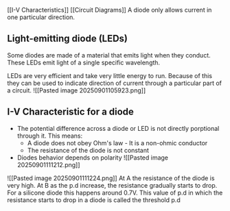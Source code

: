 [[I-V Characteristics]] [[Circuit Diagrams]]
A diode only allows current in one particular direction. 
## Light-emitting diode (LEDs)
Some diodes are made of a material that emits light when they conduct. These LEDs emit light of a single specific wavelength. 

LEDs are very efficient and take very little energy to run. Because of this they can be used to indicate direction of current through a particular part of a circuit.
![[Pasted image 20250901105923.png]]

## I-V Characteristic for a diode
- The potential difference across a diode or LED is not directly porptional through it. This means:
	- A diode does not obey Ohm's law - It is a non-ohmic conductor
	- The resistance of the diode is not constant
- Diodes behavior depends on polarity
![[Pasted image 20250901111212.png]]

![[Pasted image 20250901111224.png]]
At A the resistance of the diode is very high. At B as the p.d increase, the resistance gradually starts to drop. For a silicone diode this happens around 0.7V. This value of p.d in which the resistance starts to drop in a diode is called the threshold p.d

